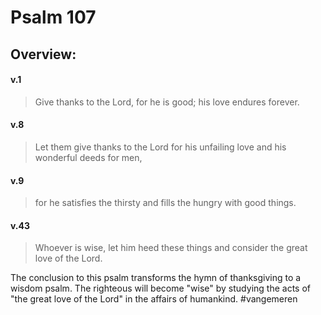 # Psalm 107

## Overview:


#### v.1
>Give thanks to the Lord, for he is good; his love endures forever.

#### v.8
>Let them give thanks to the Lord for his unfailing love and his wonderful deeds for men,

#### v.9
>for he satisfies the thirsty and fills the hungry with good things.

#### v.43
>Whoever is wise, let him heed these things and consider the great love of the Lord.

The conclusion to this psalm transforms the hymn of thanksgiving to a wisdom psalm. The righteous will become "wise" by studying the acts of "the great love of the Lord" in the affairs of humankind.
#vangemeren 
